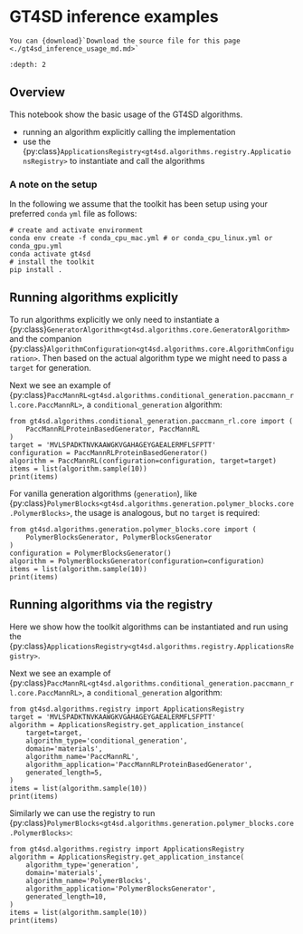 # GT4SD inference examples

```{note}
You can {download}`Download the source file for this page <./gt4sd_inference_usage_md.md>`
```

```{contents}
:depth: 2
```

## Overview

This notebook show the basic usage of the GT4SD algorithms.

- running an  algorithm explicitly calling the implementation
- use the {py:class}`ApplicationsRegistry<gt4sd.algorithms.registry.ApplicationsRegistry>` to instantiate and call the algorithms

### A note on the setup

In the following we assume that the toolkit has been setup using your preferred `conda` `yml` file as follows:

```{code-block} sh
# create and activate environment
conda env create -f conda_cpu_mac.yml # or conda_cpu_linux.yml or conda_gpu.yml
conda activate gt4sd
# install the toolkit
pip install .
```

## Running algorithms explicitly

To run algorithms explicitly we only need to instantiate a {py:class}`GeneratorAlgorithm<gt4sd.algorithms.core.GeneratorAlgorithm>`
and the companion {py:class}`AlgorithmConfiguration<gt4sd.algorithms.core.AlgorithmConfiguration>`.
Then based on the actual algorithm type we might need to pass a `target` for generation.

Next we see an example of {py:class}`PaccMannRL<gt4sd.algorithms.conditional_generation.paccmann_rl.core.PaccMannRL>`,
a `conditional_generation` algorithm:

```{code-block} python
from gt4sd.algorithms.conditional_generation.paccmann_rl.core import (
    PaccMannRLProteinBasedGenerator, PaccMannRL
)
target = 'MVLSPADKTNVKAAWGKVGAHAGEYGAEALERMFLSFPTT'
configuration = PaccMannRLProteinBasedGenerator()
algorithm = PaccMannRL(configuration=configuration, target=target)
items = list(algorithm.sample(10))
print(items)
```

For vanilla generation algorithms (`generation`), like {py:class}`PolymerBlocks<gt4sd.algorithms.generation.polymer_blocks.core.PolymerBlocks>`,
the usage is analogous, but no `target` is required:

```{code-block} python
from gt4sd.algorithms.generation.polymer_blocks.core import (
    PolymerBlocksGenerator, PolymerBlocksGenerator
)
configuration = PolymerBlocksGenerator()
algorithm = PolymerBlocksGenerator(configuration=configuration)
items = list(algorithm.sample(10))
print(items)
```

## Running algorithms via the registry

Here we show how the toolkit algorithms can be instantiated and run using the {py:class}`ApplicationsRegistry<gt4sd.algorithms.registry.ApplicationsRegistry>`.

Next we see an example of {py:class}`PaccMannRL<gt4sd.algorithms.conditional_generation.paccmann_rl.core.PaccMannRL>`, a `conditional_generation` algorithm:

```{code-block} python
from gt4sd.algorithms.registry import ApplicationsRegistry
target = 'MVLSPADKTNVKAAWGKVGAHAGEYGAEALERMFLSFPTT'
algorithm = ApplicationsRegistry.get_application_instance(
    target=target,
    algorithm_type='conditional_generation',
    domain='materials',
    algorithm_name='PaccMannRL',
    algorithm_application='PaccMannRLProteinBasedGenerator',
    generated_length=5,
)
items = list(algorithm.sample(10))
print(items)
```

Similarly we can use the registry to run {py:class}`PolymerBlocks<gt4sd.algorithms.generation.polymer_blocks.core.PolymerBlocks>`:

```{code-block} python
from gt4sd.algorithms.registry import ApplicationsRegistry
algorithm = ApplicationsRegistry.get_application_instance(
    algorithm_type='generation',
    domain='materials',
    algorithm_name='PolymerBlocks',
    algorithm_application='PolymerBlocksGenerator',
    generated_length=10,
)
items = list(algorithm.sample(10))
print(items)
```